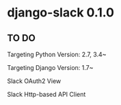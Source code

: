
django-slack 0.1.0
=============================

TO DO
----------------

Targeting Python Version: 2.7, 3.4~

Targeting Django Version: 1.7~

Slack OAuth2 View

Slack Http-based API Client
